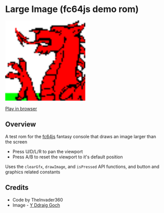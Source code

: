 # Large Image (fc64js demo rom)

[<img src="https://raw.githubusercontent.com/TheInvader360/fc64js/main/rom/demo/large-image/docs/demo.gif" width="256"/>](https://theinvader360.github.io/fc64js/rom/demo/large-image/)

[Play in browser](https://theinvader360.github.io/fc64js/rom/demo/large-image/)

## Overview

A test rom for the [fc64js](https://github.com/TheInvader360/fc64js) fantasy console that draws an image larger than the screen

* Press U/D/L/R to pan the viewport
* Press A/B to reset the viewport to it's default position

Uses the `clearGfx`, `drawImage`, and `isPressed` API functions, and button and graphics related constants

## Credits

* Code by TheInvader360
* Image - [Y Ddraig Goch](https://en.wikipedia.org/wiki/Welsh_Dragon)
